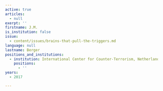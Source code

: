 ```yaml
---
active: true
articles:
  - null
exerpt: ''
firstname: J.M.
is_institution: false
issue:
  - content/issues/brains-that-pull-the-triggers.md
language: null
lastname: Berger
positions_and_institutions:
  - institution: International Center for Counter-Terrorism, Netherlands
    positions:
      - ''
years:
  - 2017

---
```

